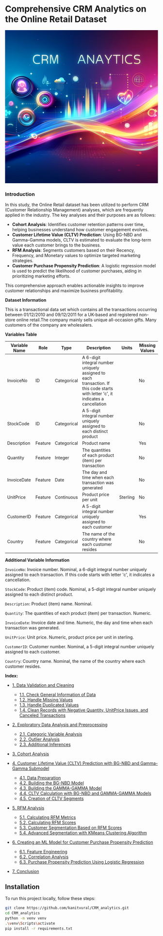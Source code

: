 # Comprehensive CRM Analytics on the Online Retail Dataset

![CRM Analytics Banner](crm_analytics.webp)

### Introduction

In this study, the Online Retail dataset has been utilized to perform CRM (Customer Relationship Management) analyses, which are frequently applied in the industry. The key analyses and their purposes are as follows:

- **Cohort Analysis**: Identifies customer retention patterns over time, helping businesses understand how customer engagement evolves.  
- **Customer Lifetime Value (CLTV) Prediction**: Using BG-NBD and Gamma-Gamma models, CLTV is estimated to evaluate the long-term value each customer brings to the business.  
- **RFM Analysis**: Segments customers based on their Recency, Frequency, and Monetary values to optimize targeted marketing strategies.  
- **Customer Purchase Propensity Prediction**: A logistic regression model is used to predict the likelihood of customer purchases, aiding in prioritizing marketing efforts.  

This comprehensive approach enables actionable insights to improve customer relationships and maximize business profitability.


**Dataset Information**

This is a transactional data set which contains all the transactions occurring between 01/12/2010 and 09/12/2011 for a UK-based and registered non-store online retail.The company mainly sells unique all-occasion gifts. Many customers of the company are wholesalers.

**Variables Table**

| **Variable Name** | **Role**       | **Type**       | **Description**                                                                         | **Units**  | **Missing Values** |
|--------------------|----------------|----------------|-----------------------------------------------------------------------------------------|------------|---------------------|
| InvoiceNo          | ID            | Categorical    | A 6-digit integral number uniquely assigned to each transaction. If this code starts with letter 'c', it indicates a cancellation |            | No                  |
| StockCode          | ID            | Categorical    | A 5-digit integral number uniquely assigned to each distinct product                   |            | No                  |
| Description        | Feature       | Categorical    | Product name                                                                            |            | Yes                  |
| Quantity           | Feature       | Integer        | The quantities of each product (item) per transaction                                  |            | No                  |
| InvoiceDate        | Feature       | Date           | The day and time when each transaction was generated                                   |            | No                  |
| UnitPrice          | Feature       | Continuous     | Product price per unit                                                                 | Sterling   | No                  |
| CustomerID         | Feature       | Categorical    | A 5-digit integral number uniquely assigned to each customer                           |            | Yes                  |
| Country            | Feature       | Categorical    | The name of the country where each customer resides                                    |            | No                  |




**Additional Variable Information**

`InvoiceNo`: Invoice number. Nominal, a 6-digit integral number uniquely assigned to each transaction. If this code starts with letter 'c', it indicates a cancellation.  

`StockCode`: Product (item) code. Nominal, a 5-digit integral number uniquely assigned to each distinct product.  

`Description`: Product (item) name. Nominal.  

`Quantity`: The quantities of each product (item) per transaction. Numeric.  

`InvoiceDate`: Invoice date and time. Numeric, the day and time when each transaction was generated.  

`UnitPrice`: Unit price. Numeric, product price per unit in sterling.  

`CustomerID`: Customer number. Nominal, a 5-digit integral number uniquely assigned to each customer.  

`Country`: Country name. Nominal, the name of the country where each customer resides.  

**Index:**


- [1. Data Validation and Cleaning](#1-data-validation-and-cleaning)
  - [1.1. Check General Information of Data](#11-check-general-information-of-data)
  - [1.2. Handle Missing Values](#12-handle-missing-values)
  - [1.3. Handle Duplicated Values](#13-handle-duplicated-values)
  - [1.4. Clean Records with Negative Quantity, UnitPrice Issues, and Canceled Transactions](#14-clean-records-with-negative-quantity-unitprice-issues-and-canceled-transactions)

- [2. Exploratory Data Analysis and Preprocessing](#2-exploratory-data-analysis-and-preprocessing)
  - [2.1. Categoric Variable Analysis](#21-categoric-variable-analysis)
  - [2.2. Outlier Analysis](#22-outlier-analysis)
  - [2.3. Additional Inferences](#23-additional-inferences)

- [3. Cohort Analysis](#3-cohort-analysis)

- [4. Customer Lifetime Value (CLTV) Prediction with BG-NBD and Gamma-Gamma Submodel](#4-customer-lifetime-value-cltv-prediction-with-bg-nbd-and-gamma-gamma-submodel)
  - [4.1. Data Preparation](#41-data-preparation)
  - [4.2. Building the BG-NBD Model](#42-building-the-bg-nbd-model)
  - [4.3. Building the GAMMA-GAMMA Model](#43-building-the-gamma-gamma-model)
  - [4.4. CLTV Calculation with BG-NBD and GAMMA-GAMMA Models](#44-cltv-calculation-with-bg-nbd-and-gamma-gamma-models)
  - [4.5. Creation of CLTV Segments](#45-creation-of-cltv-segments)

- [5. RFM Analysis](#5-rfm-analysis)
  - [5.1. Calculating RFM Metrics](#51-calculating-rfm-metrics)
  - [5.2. Calculating RFM Scores](#52-calculating-rfm-scores)
  - [5.3. Customer Segmentation Based on RFM Scores](#53-customer-segmentation-based-on-rfm-scores)
  - [5.4. Advanced Segmentation with KMeans Clustering Algorithm](#54-advanced-segmentation-with-kmeans-clustering-algorithm)

- [6. Creating an ML Model for Customer Purchase Propensity Prediction](#6-creating-an-ml-model-for-customer-purchase-propensity-prediction)
  - [6.1. Feature Engineering](#61-feature-engineering)
  - [6.2. Correlation Analysis](#62-correlation-analysis)
  - [6.3. Purchase Propensity Prediction Using Logistic Regression](#63-purchase-propensity-prediction-using-logistic-regression)

- [7. Conclusion](#7-conclusion)

## Installation

To run this project locally, follow these steps:

   ```bash
   git clone https://github.com/kanitvural/CRM_analytics.git
   cd CRM_analytics
   python -m venv venv
   .\venv\Scripts\activate
   pip install -r requirements.txt